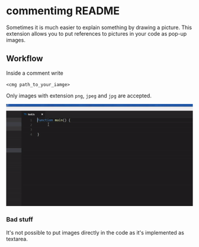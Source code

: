 # commentimg README

Sometimes it is much easier to explain something by drawing a picture. This extension
allows you to put references to pictures in your code as pop-up images.

## Workflow
Inside a comment write
```
<cmg path_to_your_iamge>
```
Only images with extension `png`, `jpeg` and `jpg` are accepted.

![](./workflow.gif)

### Bad stuff
It's not possible to put images directly in the code as it's implemented
as textarea.